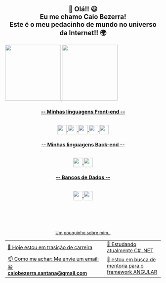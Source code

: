 <h2 align="center"> 🖖 Olá!! 😃 <br> Eu me chamo Caio Bezerra! <br> 
 Este é o meu pedacinho de mundo no universo da Internet!! 🌍 </h2>

 <div>
  <a href="https://github.com/SantanaCaio">
  <img height="180em" src="https://github-readme-stats.vercel.app/api?username=SantanaCaio&show_icons=true&theme=dark&include_all_commits=true&count_private=true"/>
  <img height="180em" src="https://github-readme-stats.vercel.app/api/top-langs/?username=SantanaCaio&layout=compact&langs_count=7&theme=dark"/>
</div>
 

 <h3 align="center">-- Minhas linguagens Front-end -- </h3> 
  <div style="display: inline_block" align="center"><br>
   <img align="center" alt="" height="30" src="https://img.shields.io/badge/Angular-DD0031?style=for-the-badge&logo=angular&logoColor=white">
   <img align="center" alt="" height="30" src="https://img.shields.io/badge/TypeScript-007ACC?style=for-the-badge&logo=typescript&logoColor=white">
   <img align="center" alt="" height="30" src="https://img.shields.io/badge/JavaScript-F7DF1E?style=for-the-badge&logo=javascript&logoColor=black">
   <img align="center" alt="" height="30" src="https://img.shields.io/badge/CSS3-1572B6?style=for-the-badge&logo=css3&logoColor=white">
   <img align="center" alt="" height="30" src="https://img.shields.io/badge/HTML5-E34F26?style=for-the-badge&logo=html5&logoColor=white">
  </div>
 
 <h3 align="center">-- Minhas linguagens Back-end -- </h3> 
   <div style="display: inline_block" align="center"><br>
   <img align="center" alt="" height="30" src="https://img.shields.io/badge/C%23-239120?style=for-the-badge&logo=c-sharp&logoColor=white"> 
   <img align="center" alt="" height="30" src="https://img.shields.io/badge/.NET-5C2D91?style=for-the-badge&logo=.net&logoColor=white"> 
 </div> 
 
 <h3 align="center">-- Bancos de Dados -- </h3> 
   <div style="display: inline_block" align="center"><br>
   <img align="center" alt="" height="30" src="https://img.shields.io/badge/C%23-239120?style=for-the-badge&logo=c-sharp&logoColor=white"> 
   <img align="center" alt="" height="30" src="https://img.shields.io/badge/.NET-5C2D91?style=for-the-badge&logo=.net&logoColor=white"> 
 </div>
 
 
 <br><br><br><br>
 
 
 
 
 
 
 
 
 
 
 
<table>
 <div align="center">
  <span> Um pouquinho sobre mim.. </span>
 </div>
  <tr >
    <td width="500px">🔭 Hoje estou em trasição de carreira </td>
    <td width="500px">🌱 Estudando atualmente C# .NET</td>
  </tr>
  <tr>
    <td >📫 Como me achar: Me envie um email: 😀 <br>
    <strong>caiobezerra.santana@gmail.com<strong> </td>
    <td>🤔 estou em busca de mentoria para o framework ANGULAR </td>
  </tr>
</table>

  
  
  
 
  
